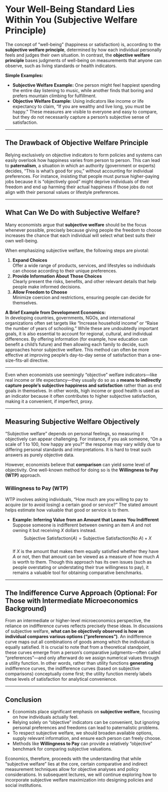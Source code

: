 # Your Well-Being Standard Lies Within You (Subjective Welfare Principle)

The concept of “well-being” (happiness or satisfaction) is, according to the **subjective welfare principle**, determined by how each individual personally feels and judges their own situation. In contrast, the **objective welfare principle** bases judgments of well-being on measurements that anyone can observe, such as living standards or health indicators.

**Simple Examples:**  
- **Subjective Welfare Example:** One person might feel happiest spending the entire day listening to music, while another finds that boring and prefers mountain climbing for fulfillment.  
- **Objective Welfare Example:** Using indicators like income or life expectancy to claim, “If you are wealthy and live long, you must be happy.” These measures are visible to everyone and easy to compare, but they do not necessarily capture a person’s subjective sense of satisfaction.

---

## The Drawback of Objective Welfare Principle

Relying exclusively on objective indicators to form policies and systems can easily overlook how happiness varies from person to person. This can lead to **paternalism**, a situation in which an authority (government or experts) decides, “This is what’s good for you,” without accounting for individual preferences. For instance, insisting that people must pursue higher-paying jobs because it is “objectively good” might deprive individuals of their freedom and end up harming their actual happiness if those jobs do not align with their personal values or lifestyle preferences.

---

## What Can We Do with Subjective Welfare?

Many economists argue that **subjective welfare** should be the focus whenever possible, precisely because giving people the freedom to choose increases the chance that each individual will select what best suits their own well-being.

When emphasizing subjective welfare, the following steps are pivotal:
1. **Expand Choices**  
   Offer a wide range of products, services, and lifestyles so individuals can choose according to their unique preferences.  
2. **Provide Information About Those Choices**  
   Clearly present the risks, benefits, and other relevant details that help people make informed decisions.  
3. **Allow Freedom to Choose**  
   Minimize coercion and restrictions, ensuring people can decide for themselves.

**A Brief Example from Development Economics:**  
In developing countries, governments, NGOs, and international organizations often set targets like “Increase household income” or “Raise the number of years of schooling.” While these are undoubtedly important goals, it is also essential to account for regional, cultural, and individual differences. By offering information (for example, how education can benefit a child’s future) and then allowing each family to decide, such approaches honor subjective welfare. This method can often be more effective at improving people’s day-to-day sense of satisfaction than a one-size-fits-all directive.

---

Even when economists use seemingly “objective” welfare indicators—like real income or life expectancy—they usually do so as a **means to indirectly capture people’s subjective happiness and satisfaction** rather than as end goals in themselves. In other words, high income or good health is used as an indicator because it often contributes to higher subjective satisfaction, making it a convenient, if imperfect, proxy.

---

## Measuring Subjective Welfare Objectively

“Subjective welfare” depends on personal feelings, so measuring it objectively can appear challenging. For instance, if you ask someone, “On a scale of 1 to 100, how happy are you?” the response may vary wildly due to differing personal standards and interpretations. It is hard to treat such answers as purely objective data.

However, economists believe that **comparison** can yield some level of objectivity. One well-known method for doing so is the **Willingness to Pay (WTP)** approach.

### Willingness to Pay (WTP)
WTP involves asking individuals, “How much are you willing to pay to acquire (or to avoid losing) a certain good or service?” The stated amount helps estimate how valuable that good or service is to them.

- **Example: Inferring Value from an Amount that Leaves You Indifferent**  
  Suppose someone is indifferent between owning an item $A$ and not owning it but receiving $X$ dollars instead.  
  $$
    \text{Subjective Satisfaction}(A) = \text{Subjective Satisfaction}(\text{No } A) + X
  $$  
  If $X$ is the amount that makes them equally satisfied whether they have $A$ or not, then that amount can be viewed as a measure of how much $A$ is worth to them. Though this approach has its own issues (such as people overstating or understating their true willingness to pay), it remains a valuable tool for obtaining comparative benchmarks.

---

## The Indifference Curve Approach (Optional: For Those with Intermediate Microeconomics Background)

From an intermediate or higher-level microeconomics perspective, the reliance on indifference curves reflects precisely these ideas. In discussions of subjective welfare, **what can be objectively observed is how an individual compares various options (“preferences”)**. An indifference curve maps out all combinations of goods among which the individual is equally satisfied. It is crucial to note that from a theoretical standpoint, these curves emerge from a person’s comparative judgments—often called “preferences”—and only afterward do we assign numerical values through a utility function. In other words, rather than utility functions **generating** indifference curves, the indifference curves (based on subjective comparisons) conceptually come first; the utility function merely labels these levels of satisfaction for analytical convenience.

---

## Conclusion

- Economists place significant emphasis on **subjective welfare**, focusing on how individuals actually feel.  
- Relying solely on “objective” indicators can be convenient, but ignoring personal preferences and freedoms can lead to paternalistic problems.  
- To respect subjective welfare, we should broaden available options, supply relevant information, and ensure each person can freely choose.  
- Methods like **Willingness to Pay** can provide a relatively “objective” benchmark for comparing subjective valuations.  

Economics, therefore, proceeds with the understanding that while “subjective welfare” lies at the core, certain comparative and indirect measurement techniques allow for objective analyses and policy considerations. In subsequent lectures, we will continue exploring how to incorporate subjective welfare maximization into designing policies and social institutions.
